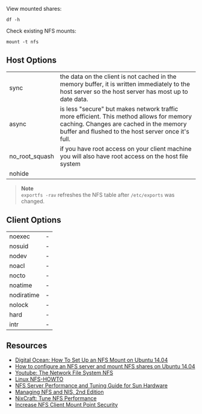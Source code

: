 View mounted shares:

    df -h

Check existing NFS mounts:

    mount -t nfs

## Host Options

<table>
    <tbody>
        <tr>
            <td>sync</td>
            <td>the data on the client is not cached in the memory buffer, it is written immediately to the host server so the host server has most up to date data.</td>
        </tr>
        <tr>
            <td>async</td>
            <td>is less "secure" but makes network traffic more efficient. This method allows for memory caching. Changes are cached in the memory buffer and flushed to the host server once it's full.</td>
        </tr>
        <tr>
            <td>no_root_squash</td>
            <td>if you have root access on your client machine you will also have root access on the host file system</td>
        </tr>
        <tr>
            <td>nohide</td>
            <td></td>
        </tr>
    </tbody>
</table>

> **Note**
> <br/> `exportfs -rav` refreshes the NFS table after `/etc/exports` was changed.

## Client Options

<table>
    <tbody>
        <tr>
             <td>noexec</td>
             <td>-</td>
         </tr>
        <tr>
             <td>nosuid</td>
             <td>-</td>
         </tr>
        <tr>
             <td>nodev</td>
             <td>-</td>
         </tr>
        <tr>
             <td>noacl</td>
             <td>-</td>
         </tr>
        <tr>
             <td>nocto</td>
             <td>-</td>
         </tr>
        <tr>
             <td>noatime</td>
             <td>-</td>
         </tr>
        <tr>
             <td>nodiratime</td>
             <td>-</td>
         </tr>
        <tr>
             <td>nolock</td>
             <td>-</td>
         </tr>
        <tr>
             <td>hard</td>
             <td>-</td>
         </tr>
        <tr>
             <td>intr</td>
             <td>-</td>
         </tr>
    </tbody>
</table>

## Resources

- [Digital Ocean: How To Set Up an NFS Mount on Ubuntu 14.04](https://www.digitalocean.com/community/tutorials/how-to-set-up-an-nfs-mount-on-ubuntu-14-04)
- [How to configure an NFS server and mount NFS shares on Ubuntu 14.04](https://www.howtoforge.com/how-to-configure-a-nfs-server-and-mount-nfs-shares-on-ubuntu-14.04)
- [Youtube: The Network File System NFS](https://www.youtube.com/watch?v=vYj-zE8-1hU)
- [Linux NFS-HOWTO](http://nfs.sourceforge.net/nfs-howto/index.html)
- [NFS Server Performance and Tuning Guide for Sun Hardware](http://docs.oracle.com/cd/E19620-01/805-4448/index.html)
- [Managing NFS and NIS, 2nd Edition](http://docstore.mik.ua/orelly/networking_2ndEd/nfs/index.htm)
- [NixCraft: Tune NFS Performance](http://www.cyberciti.biz/faq/linux-unix-tuning-nfs-server-client-performance/)
- [Increase NFS Client Mount Point Security]()
